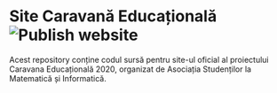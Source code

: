 # Site Caravană Educațională ![Publish website](https://github.com/as-mi/site-caravana/workflows/Publish%20website/badge.svg)

Acest repository conține codul sursă pentru site-ul oficial al proiectului
Caravana Educațională 2020, organizat de Asociația Studenților la
Matematică și Informatică.

